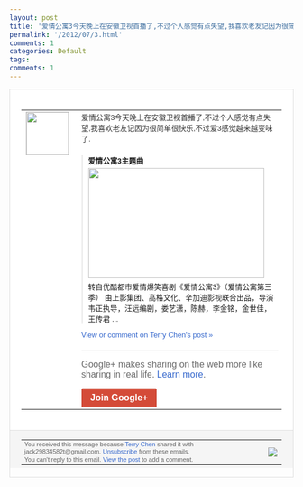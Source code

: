 ```yaml
---
layout: post
title: '爱情公寓3今天晚上在安徽卫视首播了,不过个人感觉有点失望,我喜欢老友记因为很简单很...'
permalink: '/2012/07/3.html'
comments: 1
categories: Default
tags: 
comments: 1
---
```

<div style="border:solid 1px #dfdfdf;color:#686868;font:13px Arial"><div style="background-color:#fff;padding:20px;"><table cellpadding="0" cellspacing="0"><tr><td style="padding-right:15px;vertical-align:top"><a href="https://plus.google.com/_/notifications/emlink?emrecipient=110200756825219614165&amp;emid=CMjJ6YmzwbECFVRLtAodfgsAAA&amp;path=%2F108643996575278738906&amp;dt=1343651279696&amp;uob=8"><img height="75" src="https://lh3.googleusercontent.com/-KKRGTyJ5Bl0/AAAAAAAAAAI/AAAAAAAAEEY/jllxqER5dCk/s75-c-k-a/photo.jpg" style="border:solid 1px #cccccc;" width="75"/></a></td><td style="width:578px;color:#333;font:13px Arial;vertical-align:top;"><div style="padding-bottom:10px">爱情公寓3今天晚上在安徽卫视首播了,不过<wbr/>个人感觉有点失望,我喜欢老友记因为很简单<wbr/>很快乐,不过爱3感觉越来越变味了.</div><div style="margin-top:10px;padding-left:10px; border-left:2px solid #EAEAEA"><span style="margin-right:5px"><div style="margin-bottom:4px;font-weight:bold"><a href="https://plus.google.com/_/notifications/emlink?emrecipient=110200756825219614165&amp;emid=CMjJ6YmzwbECFVRLtAodfgsAAA&amp;path=%2F108643996575278738906%2Fposts%2FVGYxEKD1Dz9%3Fgpinv%3DAMIXal-qf-ejjfekD-ZjAzY7fnNc-dk7jszwEW2z50JHSBkY2odNt2cMKgrp6_eVYUfqgwZfm24CuD2OpoUqKwFYvCyxB36N_5f9uGP6weJo2zLG-XHvdTI&amp;dt=1343651279696&amp;uob=8" style="zSoyz;text-decoration:none">爱情公寓3主题曲</a></div><a href="https://plus.google.com/_/notifications/emlink?emrecipient=110200756825219614165&amp;emid=CMjJ6YmzwbECFVRLtAodfgsAAA&amp;path=%2F108643996575278738906%2Fposts%2FVGYxEKD1Dz9%3Fgpinv%3DAMIXal-qf-ejjfekD-ZjAzY7fnNc-dk7jszwEW2z50JHSBkY2odNt2cMKgrp6_eVYUfqgwZfm24CuD2OpoUqKwFYvCyxB36N_5f9uGP6weJo2zLG-XHvdTI&amp;dt=1343651279696&amp;uob=8" style="zSoyz"><img border="0" src="https://images2-focus-opensocial.googleusercontent.com/gadgets/proxy?url=https://ytimg.googleusercontent.com/vi/mHzsqyaQex0/hqdefault.jpg&amp;container=focus&amp;gadget=a&amp;rewriteMime=image/*&amp;refresh=31536000&amp;resize_h=195" style="width:312px;height:195px;display:block"/></a><div style="margin:5px 0 12px 0"><a href="http://www.youtube.com/v/mHzsqyaQex0&amp;hl=en&amp;fs=1&amp;autoplay=1" style="zSoyz;text-decoration:none">转自优酷都市爱情爆笑喜剧《爱情公寓3》（<wbr/>爱情公寓第三季） 由上影集团、高格文化、辛加迪影视联合出品<wbr/>，导演韦正执导，汪远编剧，娄艺潇，陈赫，<wbr/>李金铭，金世佳，王传君 ...</a></div></span></div><a href="https://plus.google.com/_/notifications/emlink?emrecipient=110200756825219614165&amp;emid=CMjJ6YmzwbECFVRLtAodfgsAAA&amp;path=%2F108643996575278738906%2Fposts%2FVGYxEKD1Dz9%3Fgpinv%3DAMIXal-qf-ejjfekD-ZjAzY7fnNc-dk7jszwEW2z50JHSBkY2odNt2cMKgrp6_eVYUfqgwZfm24CuD2OpoUqKwFYvCyxB36N_5f9uGP6weJo2zLG-XHvdTI&amp;dt=1343651279696&amp;uob=8" style="color:#3366CC;text-decoration:none;">View or comment on Terry Chen's post »</a><div style="margin-top:20px;border-top:solid 1px #dfdfdf"><div style="padding:15px 0;color:#686868;font:16px Arial;">Google+ makes sharing on the web more like sharing in real life. <a href="http://www.google.com/+/learnmore/" style="color:#3366CC;text-decoration:none;">Learn more</a>.</div><a href="https://plus.google.com/_/notifications/emlink?emrecipient=110200756825219614165&amp;emid=CMjJ6YmzwbECFVRLtAodfgsAAA&amp;path=%2F%3Fgpinv%3DAMIXal-qf-ejjfekD-ZjAzY7fnNc-dk7jszwEW2z50JHSBkY2odNt2cMKgrp6_eVYUfqgwZfm24CuD2OpoUqKwFYvCyxB36N_5f9uGP6weJo2zLG-XHvdTI&amp;dt=1343651279696&amp;uob=8" style="display:inline-block;padding:7px 15px;background-color:#d44b38; color:#fff;font-size:16px; font-weight:bold;border-radius:2px;-webkit-border-radius:2px; -moz-border-radius:2px;border:solid 1px #c43b28; white-space:nowrap;text-decoration:none">Join Google+</a></div></td></tr></table></div><div style="border-top:solid 1px #dfdfdf;padding:0 20px; background-color:#f5f5f5"><table cellpadding="0" cellspacing="0" style="height:50px"><tbody><tr><td style="vertical-align:middle;width:100%; color:#636363;font:11px Arial; line-height:120%">You received this message because <a href="https://plus.google.com/_/notifications/emlink?emrecipient=110200756825219614165&amp;emid=CMjJ6YmzwbECFVRLtAodfgsAAA&amp;path=%2F108643996575278738906%3Fgpinv%3DAMIXal-qf-ejjfekD-ZjAzY7fnNc-dk7jszwEW2z50JHSBkY2odNt2cMKgrp6_eVYUfqgwZfm24CuD2OpoUqKwFYvCyxB36N_5f9uGP6weJo2zLG-XHvdTI&amp;dt=1343651279696&amp;uob=8" style="color:#3366CC;text-decoration:none;">Terry Chen</a> shared it with jack29834582t@gmail.com. <a href="https://plus.google.com/_/notifications/emlink?emrecipient=110200756825219614165&amp;emid=CMjJ6YmzwbECFVRLtAodfgsAAA&amp;path=%2F_%2Fnonplus%2Femailsettings%3Fgpinv%3DAMIXal-qf-ejjfekD-ZjAzY7fnNc-dk7jszwEW2z50JHSBkY2odNt2cMKgrp6_eVYUfqgwZfm24CuD2OpoUqKwFYvCyxB36N_5f9uGP6weJo2zLG-XHvdTI%26est%3DADH5u8XlmAN2rEOiBzW0vy_NpeTfNXYkj9aQ95QbK8mvdFKepNbIXPYFae-lYphg40j1Ulz8Lmxm1eY2cRKKOog7fTCjjcL6KXPGwNpfr42M-1YB-q3nJDBIE_Ndvhb3NukAnFxoB23b9b1ru-lNS37JKmBmukvrHg&amp;dt=1343651279696&amp;uob=8" style="color:#3366CC;text-decoration:none;">Unsubscribe</a> from these emails.<br/>You can't reply to this email. <a href="https://plus.google.com/_/notifications/emlink?emrecipient=110200756825219614165&amp;emid=CMjJ6YmzwbECFVRLtAodfgsAAA&amp;path=%2F108643996575278738906%2Fposts%2FVGYxEKD1Dz9%3Fgpinv%3DAMIXal-qf-ejjfekD-ZjAzY7fnNc-dk7jszwEW2z50JHSBkY2odNt2cMKgrp6_eVYUfqgwZfm24CuD2OpoUqKwFYvCyxB36N_5f9uGP6weJo2zLG-XHvdTI&amp;dt=1343651279696&amp;uob=8" style="color:#3366CC;text-decoration:none;">View the post</a> to add a comment.<br/></td><td><img src="https://ssl.gstatic.com/s2/oz/images/notifications/logo/google-plus-6617a72bb36cc548861652780c9e6ff1.png"/></td></tr></tbody></table></div></div>
